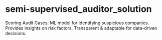 # semi-supervised_auditor_solution
Scoring Audit Cases: ML model for identifying suspicious companies. Provides insights on risk factors. Transparent &amp; adaptable for data-driven decisions.
